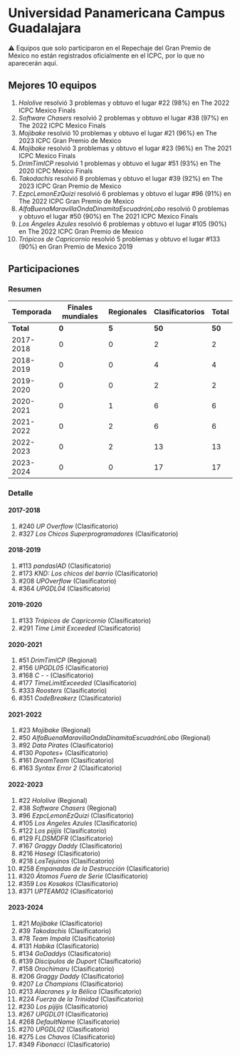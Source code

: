# Universidad Panamericana Campus Guadalajara

:warning: Equipos que solo participaron en el Repechaje del Gran Premio de México no están registrados oficialmente en el ICPC, por lo que no aparecerán aquí.

## Mejores 10 equipos

1. _Hololive_ resolvió 3 problemas y obtuvo el lugar #22 (98%) en The 2022 ICPC Mexico Finals
1. _Software Chasers_ resolvió 2 problemas y obtuvo el lugar #38 (97%) en The 2022 ICPC Mexico Finals
1. _Mojibake_ resolvió 10 problemas y obtuvo el lugar #21 (96%) en The 2023 ICPC Gran Premio de Mexico
1. _Mojibake_ resolvió 3 problemas y obtuvo el lugar #23 (96%) en The 2021 ICPC Mexico Finals
1. _DrimTimICP_ resolvió 1 problemas y obtuvo el lugar #51 (93%) en The 2020 ICPC Mexico Finals
1. _Takodachis_ resolvió 8 problemas y obtuvo el lugar #39 (92%) en The 2023 ICPC Gran Premio de Mexico
1. _EzpcLemonEzQuizi_ resolvió 6 problemas y obtuvo el lugar #96 (91%) en The 2022 ICPC Gran Premio de Mexico
1. _AlfaBuenaMaravillaOndaDinamitaEscuadrónLobo_ resolvió 0 problemas y obtuvo el lugar #50 (90%) en The 2021 ICPC Mexico Finals
1. _Los Ángeles Azules_ resolvió 6 problemas y obtuvo el lugar #105 (90%) en The 2022 ICPC Gran Premio de Mexico
1. _Trópicos de Capricornio_ resolvió 5 problemas y obtuvo el lugar #133 (90%) en Gran Premio de Mexico 2019

## Participaciones

### Resumen

| Temporada | Finales mundiales | Regionales | Clasificatorios | Total |
| --- | --- | --- | --- | --- |
| **Total** | **0** | **5** | **50** | **50** |
| 2017-2018 | 0 | 0 | 2 | 2 |
| 2018-2019 | 0 | 0 | 4 | 4 |
| 2019-2020 | 0 | 0 | 2 | 2 |
| 2020-2021 | 0 | 1 | 6 | 6 |
| 2021-2022 | 0 | 2 | 6 | 6 |
| 2022-2023 | 0 | 2 | 13 | 13 |
| 2023-2024 | 0 | 0 | 17 | 17 |

### Detalle

#### 2017-2018

1. #240 _UP Overflow_ (Clasificatorio)
1. #327 _Los Chicos Superprogramadores_ (Clasificatorio)

#### 2018-2019

1. #113 _pandasIAD_ (Clasificatorio)
1. #173 _KND: Los chicos del barrio_ (Clasificatorio)
1. #208 _UPOverflow_ (Clasificatorio)
1. #364 _UPGDL04_ (Clasificatorio)

#### 2019-2020

1. #133 _Trópicos de Capricornio_ (Clasificatorio)
1. #291 _Time Limit Exceeded_ (Clasificatorio)

#### 2020-2021

1. #51 _DrimTimICP_ (Regional)
1. #156 _UPGDL05_ (Clasificatorio)
1. #168 _C - -_ (Clasificatorio)
1. #177 _TimeLimitExceeded_ (Clasificatorio)
1. #333 _Roosters_ (Clasificatorio)
1. #351 _CodeBreakerz_ (Clasificatorio)

#### 2021-2022

1. #23 _Mojibake_ (Regional)
1. #50 _AlfaBuenaMaravillaOndaDinamitaEscuadrónLobo_ (Regional)
1. #92 _Data Pirates_ (Clasificatorio)
1. #130 _Popotes+_ (Clasificatorio)
1. #161 _DreamTeam_ (Clasificatorio)
1. #163 _Syntax Error 2_ (Clasificatorio)

#### 2022-2023

1. #22 _Hololive_ (Regional)
1. #38 _Software Chasers_ (Regional)
1. #96 _EzpcLemonEzQuizi_ (Clasificatorio)
1. #105 _Los Ángeles Azules_ (Clasificatorio)
1. #122 _Los pijijís_ (Clasificatorio)
1. #129 _FLDSMDFR_ (Clasificatorio)
1. #167 _Graggy Daddy_ (Clasificatorio)
1. #216 _Hasegi_ (Clasificatorio)
1. #218 _LosTejuinos_ (Clasificatorio)
1. #258 _Empanadas de la Destrucción_ (Clasificatorio)
1. #320 _Átomos Fuera de Serie_ (Clasificatorio)
1. #359 _Los Kosakos_ (Clasificatorio)
1. #371 _UPTEAM02_ (Clasificatorio)

#### 2023-2024

1. #21 _Mojibake_ (Clasificatorio)
1. #39 _Takodachis_ (Clasificatorio)
1. #78 _Team Impala_ (Clasificatorio)
1. #131 _Habika_ (Clasificatorio)
1. #134 _GoDaddys_ (Clasificatorio)
1. #139 _Discípulos de Duport_ (Clasificatorio)
1. #158 _Orochimaru_ (Clasificatorio)
1. #206 _Graggy Daddy_ (Clasificatorio)
1. #207 _La Champions_ (Clasificatorio)
1. #213 _Alacranes y la Bélica_ (Clasificatorio)
1. #224 _Fuerza de la Trinidad_ (Clasificatorio)
1. #230 _Los pijijis_ (Clasificatorio)
1. #267 _UPGDL01_ (Clasificatorio)
1. #268 _DefaultName_ (Clasificatorio)
1. #270 _UPGDL02_ (Clasificatorio)
1. #275 _Los Chavos_ (Clasificatorio)
1. #349 _Fibonacci_ (Clasificatorio)





